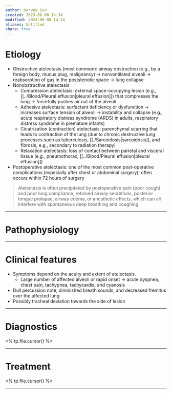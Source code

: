 ```yaml
---
author: Harvey Guo
created: 2023-08-08 14:34
modified: 2023-08-08 14:34
aliases: Untitled
share: true
---
```


# Etiology
- Obstructive atelectasis (most common): airway obstruction (e.g., by a foreign body, mucus plug, malignancy) → nonventilated alveoli → reabsorption of gas in the poststenotic space → lung collapse 
- Nonobstructive atelectasis
	- Compression atelectasis: external space-occupying lesion (e.g., [[../Blood/Pleural effusion|pleural effusion]]) that compresses the lung → forcefully pushes air out of the alveoli
	- Adhesive atelectasis: surfactant deficiency or dysfunction → increases surface tension of alveoli → instability and collapse (e.g., acute respiratory distress syndrome (ARDS) in adults, respiratory distress syndrome in premature infants)
	- Cicatrization (contraction) atelectasis: parenchymal scarring that leads to contraction of the lung (due to chronic destructive lung processes such as tuberculosis, [[./Sarcoidosis|sarcoidosis]], and fibrosis, e.g., secondary to radiation therapy)
	- Relaxation atelectasis: loss of contact between parietal and visceral tissue (e.g., pneumothorax, [[../Blood/Pleural effusion|pleural effusion]])
 - Postoperative atelectasis: one of the most common post-operative complications (especially after chest or abdominal surgery); often occurs within 72 hours of surgery
 >Atelectasis is often precipitated by postoperative pain (poor cough) and poor lung compliance, retained airway secretions, posterior tongue prolapse, airway edema, or anesthetic effects, which can all interfere with spontaneous deep breathing and coughing.



---
# Pathophysiology


---
# Clinical features
- Symptoms depend on the acuity and extent of atelectasis.
	- Large number of affected alveoli or rapid onset → acute dyspnea, chest pain, tachypnea, tachycardia, and cyanosis
- Dull percussion note, diminished breath sounds, and decreased fremitus over the affected lung
- Possibly tracheal deviation towards the side of lesion

---
# Diagnostics
<% tp.file.cursor() %>

---
# Treatment
<% tp.file.cursor() %>

---
